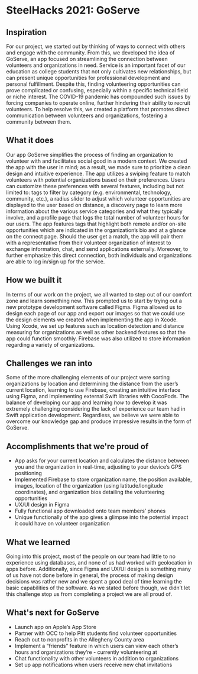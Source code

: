 # SteelHacks 2021: GoServe
## Inspiration
For our project, we started out by thinking of ways to connect with others and engage with the community. From this, we developed the idea of GoServe, an app focused on streamlining the connection between volunteers and organizations in need. Service is an important facet of our education as college students that not only cultivates new relationships, but can present unique opportunities for professional development and personal fulfillment. Despite this, finding volunteering opportunities can prove complicated or confusing, especially within a specific technical field or niche interest. The COVID-19 pandemic has compounded such issues by forcing companies to operate online, further hindering their ability to recruit volunteers. To help resolve this, we created a platform that promotes direct communication between volunteers and organizations, fostering a community between them. 

## What it does
Our app GoServe simplifies the process of finding an organization to volunteer with and facilitates social good in a modern context. We created the app with the user in mind; as a result, we made sure to prioritize a clean design and intuitive experience. The app utilizes a swiping feature to match volunteers with potential organizations based on their preferences. Users can customize these preferences with several features, including but not limited to: tags to filter by category (e.g. environmental, technology, community, etc.), a radius slider to adjust which volunteer opportunities are displayed to the user based on distance, a discovery page to learn more information about the various service categories and what they typically involve, and a profile page that logs the total number of volunteer hours for our users. The app features tags that highlight  both remote and/or on-site opportunities which are indicated in the organization’s bio and at a glance on the connect page. Should the user get a match, the app will pair them with a representative from their volunteer organization of interest to exchange information, chat, and send applications externally. Moreover, to further emphasize this direct connection, both individuals and organizations are able to log in/sign up for the service.

## How we built it
In terms of our work on the project, we all wanted to step out of our comfort zone and learn something new. This prompted us to start by trying out a new prototype development software called Figma. Figma allowed us to design each page of our app and export our images so that we could use the design elements we created when implementing the app in Xcode. Using Xcode, we set up features such as location detection and distance measuring for organizations as well as other backend features so that the app could function smoothly. Firebase was also utilized to store information regarding a variety of organizations. 

## Challenges we ran into
Some of the more challenging elements of our project were sorting organizations by location and determining the distance from the user’s current location, learning to use Firebase, creating an intuitive interface using Figma, and implementing external Swift libraries with CocoPods. The balance of developing our app and learning *how* to develop it was extremely challenging considering the lack of experience our team had in Swift application development. Regardless, we believe we were able to overcome our knowledge gap and produce impressive results in the form of GoServe.

## Accomplishments that we're proud of
- App asks for your current location and calculates the distance between you and the organization in real-time, adjusting to your device’s GPS positioning
- Implemented Firebase to store organization name, the position available, images, location of the organization (using latitude/longitude coordinates), and organization bios detailing the volunteering opportunities
- UX/UI design in Figma 
- Fully functional app downloaded onto team members’ phones 
- Unique functionally of the app gives a glimpse into the potential impact it could have on volunteer organization

## What we learned
Going into this project, most of the people on our team had little to no experience using databases, and none of us had worked with geolocation in apps before. Additionally, since Figma and UX/UI design is something many of us have not done before in general, the process of making design decisions was rather new and we spent a good deal of time learning the basic capabilities of the software. As we stated before though, we didn’t let this challenge stop us from completing a project we are all proud of.

## What's next for GoServe
- Launch app on Apple’s App Store
- Partner with OCC to help Pitt students find volunteer opportunities 
- Reach out to nonprofits in the Allegheny County area 
- Implement a “friends” feature in which users can view each other’s hours and organizations they’re - currently volunteering at
- Chat functionality with other volunteers in addition to organizations
- Set up app notifications when users receive new chat invitations